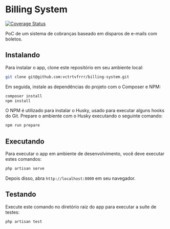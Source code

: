 # Billing System

[![Coverage Status](https://coveralls.io/repos/github/vctrtvfrrr/billing-system/badge.svg?branch=master)](https://coveralls.io/github/vctrtvfrrr/billing-system?branch=master)

PoC de um sistema de cobranças baseado em disparos de e-mails com boletos.

## Instalando

Para instalar o app, clone este repositório em seu ambiente local:

```bash
git clone git@github.com:vctrtvfrrr/billing-system.git
```

Em seguida, instale as dependências do projeto com o Composer e NPM:

```bash
composer install
npm install
```

O NPM é utilizado para instalar o Husky, usado para executar alguns hooks do Git. Prepare o ambiente com o Husky executando o seguinte comando:

```bash
npm run prepare
```

## Executando

Para executar o app em ambiente de desenvolvimento, você deve executar estes comandos:

```bash
php artisan serve
```

Depois disso, abra `http://localhost:8000` em seu navegador.

## Testando

Execute este comando no diretório raiz do app para executar a suíte de testes:

```bash
php artisan test
```
